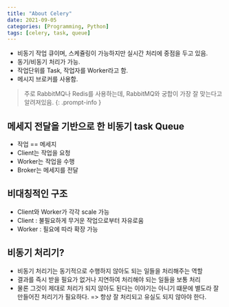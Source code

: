 ```yaml
---
title: "About Celery"
date: 2021-09-05
categories: [Programming, Python]
tags: [celery, task, queue]
---
```


- 비동기 작업 큐이며, 스케쥴링이 가능하지만 실시간 처리에 중점을 두고 있음.
- 동기/비동기 처리가 가능.
- 작업단위를 Task, 작업자를 Worker라고 함.
- 메시지 브로커를 사용함.

> 주로 RabbitMQ나 Redis를 사용하는데, RabbitMQ와 궁합이 가장 잘 맞는다고 알려져있음.
{: .prompt-info }


## 메세지 전달을 기반으로 한 비동기 task Queue
- 작업 == 메세지
- Client는 작업을 요청
- Worker는 작업을 수행
- Broker는 메세지를 전달


## 비대칭적인 구조
- Client와 Worker가 각각 scale 가능
- Client : 불필요하게 무거운 작업으로부터 자유로움
- Worker : 필요에 따라 확장 가능


## 비동기 처리기?
- 비동기 처리기는 동기적으로 수행하지 않아도 되는 일들을 처리해주는 역할
- 결과를 즉시 받을 필요가 없거나 지연하여 처리해야 되는 일들을 보통 처리
- 물론 그것이 제대로 처리가 되지 않아도 된다는 이야기는 아니기 떄문에 별도라 잘 만들어진 처리기가 필요하다. => 항상 잘 처리되고 유실도 되지 않아야 한다.